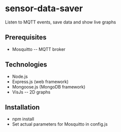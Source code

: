 # sensor-data-saver
Listen to MQTT events, save data and show live graphs

## Prerequisites
* Mosquitto -- MQTT broker

## Technologies
* Node.js
* Express.js (web framework)
* Mongoose.js (MongoDB framework)
* VisJs -- 2D graphs

## Installation
* npm install
* Set actual parameters for Mosquitto in config.js

